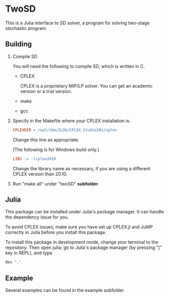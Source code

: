 # TwoSD

This is a Julia interface to SD solver, a program for solving two-stage stochastic program.

## Building

1. Compile SD

    You will need the following to compile SD, which is written in C.

    - CPLEX

        CPLEX is a proprietary MIP/LP solver. You can get an academic version or a trial version.

    - make
    - gcc

2. Specify in the Makefile where your CPLEX installation is.

    ```makefile
    CPLEXDIR = /opt/ibm/ILOG/CPLEX_Studio201/cplex
    ```

    Change this line as appropriate.

    (The following is for Windows build only.)

    ```makefile
    LIBS := -lcplex2010
    ```

    Change the library name as necessary, if you are using a different CPLEX version than 20.10.

3. Run "make all" under "twoSD" __subfolder__.

## Julia

This package can be installed under Julia's package manager. It can handle the dependency issue for you.

To avoid CPLEX issues, make sure you have set up CPLEX.jl and JuMP correctly in Julia before you install this package.

To install this package in development mode, change your terminal to the repository. Then open julia; go to Julia's package manager (by pressing "]" key in REPL), and type

```julia
dev "."
```

## Example

Several examples can be found in the example subfolder.
